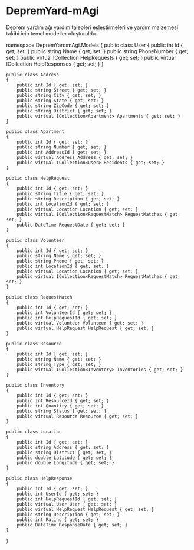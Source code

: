 # DepremYard-mAgi
Deprem yardım ağı yardım talepleri eşleştirmeleri ve yardım malzemesi takibi icin temel modeller oluşturuldu.

namespace DepremYardımAgi.Models
{
    public class User
    {
        public int Id { get; set; }
        public string Name { get; set; }
        public string PhoneNumber { get; set; }
        public virtual ICollection<HelpRequest> HelpRequests { get; set; }
        public virtual ICollection<HelpResponse> HelpResponses { get; set; }
    }

    public class Address
    {
        public int Id { get; set; }
        public string Street { get; set; }
        public string City { get; set; }
        public string State { get; set; }
        public string ZipCode { get; set; }
        public string District { get; set; }
        public virtual ICollection<Apartment> Apartments { get; set; }
    }

    public class Apartment
    {
        public int Id { get; set; }
        public string Number { get; set; }
        public int AddressId { get; set; }
        public virtual Address Address { get; set; }
        public virtual ICollection<User> Residents { get; set; }
    }

    public class HelpRequest
    {
        public int Id { get; set; }
        public string Title { get; set; }
        public string Description { get; set; }
        public int LocationId { get; set; }
        public virtual Location Location { get; set; }
        public virtual ICollection<RequestMatch> RequestMatches { get; set; }
        public DateTime RequestDate { get; set; }
    }

    public class Volunteer
    {
        public int Id { get; set; }
        public string Name { get; set; }
        public string Phone { get; set; }
        public int LocationId { get; set; }
        public virtual Location Location { get; set; }
        public virtual ICollection<RequestMatch> RequestMatches { get; set; }
    }

    public class RequestMatch
    {
        public int Id { get; set; }
        public int VolunteerId { get; set; }
        public int HelpRequestId { get; set; }
        public virtual Volunteer Volunteer { get; set; }
        public virtual HelpRequest HelpRequest { get; set; }
    }

    public class Resource
    {
        public int Id { get; set; }
        public string Name { get; set; }
        public string Type { get; set; }
        public virtual ICollection<Inventory> Inventories { get; set; }
    }

    public class Inventory
    {
        public int Id { get; set; }
        public int ResourceId { get; set; }
        public int Quantity { get; set; }
        public string Status { get; set; }
        public virtual Resource Resource { get; set; }
    }

    public class Location
    {
        public int Id { get; set; }
        public string Address { get; set; }
        public string District { get; set; }
        public double Latitude { get; set; }
        public double Longitude { get; set; }
    }

    public class HelpResponse
    {
        public int Id { get; set; }
        public int UserId { get; set; }
        public int HelpRequestId { get; set; }
        public virtual User User { get; set; }
        public virtual HelpRequest HelpRequest { get; set; }
        public string Description { get; set; }
        public int Rating { get; set; }
        public DateTime ResponseDate { get; set; }
    }
}
